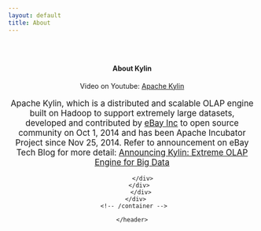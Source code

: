 ```yaml
---
layout: default
title: About
---
```



<main id="main" >
<section id="first" class="main">
    <header style="padding:2em 0 4em 0;">
      <div class="container" >
        <h4 class="section-title"><span> About Kylin </span></h4>
         <!-- second-->
  <div class="row">
          <div class="col-sm-12 col-md-12">
            <div >
            <p>Video on Youtube: <a href="http://youtu.be/xg4sm_N2_CM" target="_blank">Apache Kylin</a></p>
            <p class="aboutkylin" style="font-size:1.2em">Apache Kylin, which is a distributed and scalable OLAP engine built on Hadoop to support
extremely large datasets, developed and contributed by <a href="http://www.ebayinc.com/" target="_blank">eBay Inc</a> to open source community on Oct 1, 2014 and has been Apache Incubator Project since Nov 25, 2014. Refer to announcement on eBay Tech Blog for more detail: <a href="http://www.ebaytechblog.com/2014/10/20/announcing-kylin-extreme-olap-engine-for-big-data" target="_blank">Announcing Kylin: Extreme OLAP Engine for Big Data</a> </p>
            
           
          </div>
        </div>
         </div>
      </div>
      <!-- /container --> 
      
    </header>
  </section>
    <!-- / section --> 
  </div>
  <!-- /container -->
  
  </header>
  </section>
</main>
